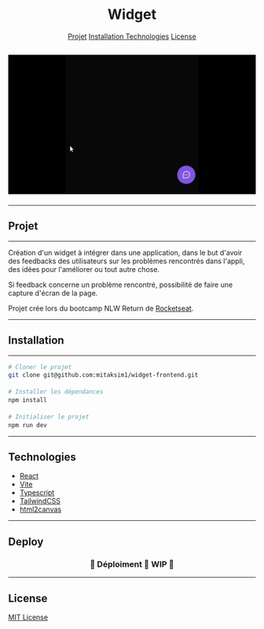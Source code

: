 <h1 align="center">Widget</h1>

<p align="center">
    <a href="#projet">Projet</a>
    <a href="#installation">Installation</I>
    <a href="#technologies">Technologies</a>
    <a href="#license">License</a>
</p>

<h2 align="center">
    <img src="src/assets/widget.gif">
</h2>

***

## Projet

***

Création d'un widget à intégrer dans une application, dans le but d'avoir des feedbacks des utilisateurs sur les problèmes rencontrés dans l'appli, des idées pour l'améliorer ou tout autre chose.

Si feedback concerne un problème rencontré, possibilité de faire une capture d'écran de la page.

Projet crée lors du bootcamp NLW Return de [Rocketseat](https://www.rocketseat.com.br/).


***

## Installation

***

```sh
# Cloner le projet
git clone git@github.com:mitaksim1/widget-frontend.git

# Installer les dépendances
npm install

# Initialiser le projet
npm run dev
```

***

## Technologies 

- [React](https://reactjs.org/)
- [Vite](https://vitejs.dev/)
- [Typescript](https://www.typescriptlang.org/)
- [TailwindCSS](https://tailwindcss.com/)
- [html2canvas](https://html2canvas.hertzen.com/)

***

## Deploy 

<h3 align="center"> 
	🚧  Déploiment 🚀 WIP  🚧
</h3>

***

## License
[MIT License](https://opensource.org/licenses/MIT)
